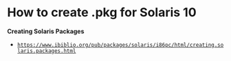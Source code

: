 # How to create .pkg for Solaris 10

**Creating Solaris Packages**

- <a href="https://www.ibiblio.org/pub/packages/solaris/i86pc/html/creating.solaris.packages.html" target="_blank">`https://www.ibiblio.org/pub/packages/solaris/i86pc/html/creating.solaris.packages.html`</a> 
